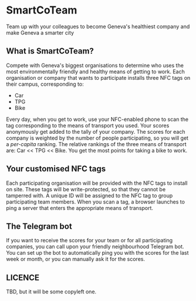 # SmartCoTeam

Team up with your colleagues to become Geneva's healthiest company and make Geneva a smarter city

## What is SmartCoTeam?

Compete with Geneva's biggest organisations to determine who uses the most environmentally friendly and healthy means of getting to work.
Each organisation or company that wants to participate installs three NFC tags on their campus, corresponding to:

- Car
- TPG
- Bike

Every day, when you get to work, use your NFC-enabled phone to scan the tag corresponding to the means of transport you used.
Your scores anonymously get added to the tally of your company.
The scores for each company is weighted by the number of people participating, so you will get a *per-capita* ranking.
The relative rankings of the three means of transport are: Car << TPG << Bike. You get the most points for taking a bike to work.

## Your customised NFC tags

Each participating organisation will be provided with the NFC tags to install on site.
These tags will be write-protected, so that they cannot be tamperred with.
A unique ID will be assigned to the NFC tag to group participating team members.
When you scan a tag, a browser launches to ping a server that enters the appropriate means of transport.

## The Telegram bot

If you want to receive the scores for your team or for all participating companies, you can call upon your friendly neighbourhood Telegram bot.
You can set up the bot to automatically ping you with the scores for the last week or month, or you can manually ask it for the scores.

## LICENCE

TBD, but it will be some copyleft one.
